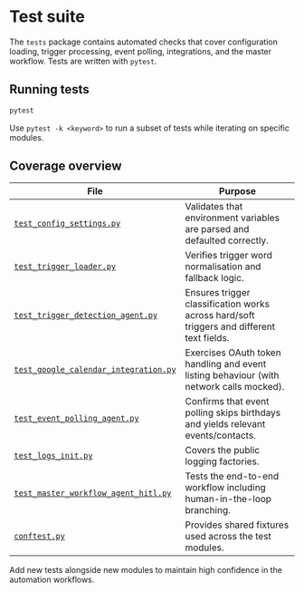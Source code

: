 # Test suite

The `tests` package contains automated checks that cover configuration loading, trigger
processing, event polling, integrations, and the master workflow.  Tests are written with
`pytest`.

## Running tests

```bash
pytest
```

Use `pytest -k <keyword>` to run a subset of tests while iterating on specific modules.

## Coverage overview

| File | Purpose |
|------|---------|
| [`test_config_settings.py`](test_config_settings.py) | Validates that environment variables are parsed and defaulted correctly. |
| [`test_trigger_loader.py`](test_trigger_loader.py) | Verifies trigger word normalisation and fallback logic. |
| [`test_trigger_detection_agent.py`](test_trigger_detection_agent.py) | Ensures trigger classification works across hard/soft triggers and different text fields. |
| [`test_google_calendar_integration.py`](test_google_calendar_integration.py) | Exercises OAuth token handling and event listing behaviour (with network calls mocked). |
| [`test_event_polling_agent.py`](test_event_polling_agent.py) | Confirms that event polling skips birthdays and yields relevant events/contacts. |
| [`test_logs_init.py`](test_logs_init.py) | Covers the public logging factories. |
| [`test_master_workflow_agent_hitl.py`](test_master_workflow_agent_hitl.py) | Tests the end-to-end workflow including human-in-the-loop branching. |
| [`conftest.py`](conftest.py) | Provides shared fixtures used across the test modules. |

Add new tests alongside new modules to maintain high confidence in the automation
workflows.
